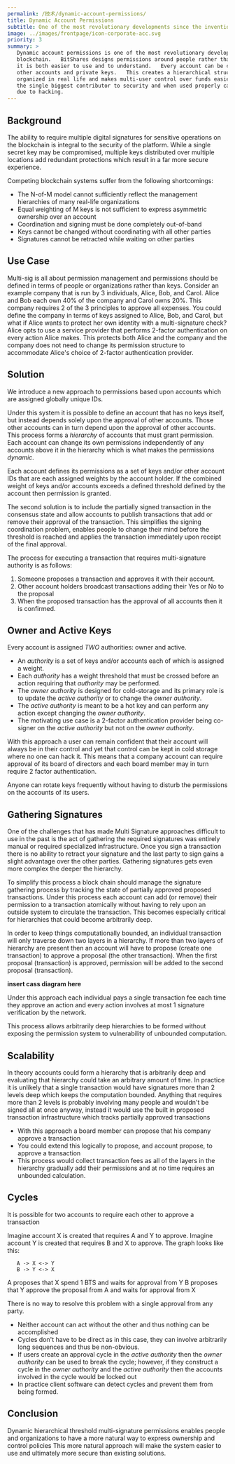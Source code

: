 ```yaml
---
permalink: /技术/dynamic-account-permissions/
title: Dynamic Account Permissions
subtitle: One of the most revolutionary developments since the invention of the blockchain
image: ../images/frontpage/icon-corporate-acc.svg
priority: 3
summary: >
   Dynamic account permissions is one of the most revolutionary developments since the invention of the
   blockchain.   BitShares designs permissions around people rather than around cryptography which means that
   it is both easier to use and to understand.   Every account can be controlled by any weighted combination of
   other accounts and private keys.   This creates a hierarchical structure that reflects how permissions are
   organized in real life and makes multi-user control over funds easier than ever.  Multi-user control is
   the single biggest contributor to security and when used properly can virtually eliminate the risk of theft
   due to hacking.
---
```


## Background

The ability to require multiple digital signatures for sensitive operations on the blockchain is integral to the
security of the platform.
While a single secret key may be compromised, multiple keys distributed over multiple locations add redundant
protections which result in a far more secure experience.

Competing blockchain systems suffer from the following shortcomings:

- The N-of-M model cannot sufficiently reflect the management hierarchies of many real-life organizations
- Equal weighting of M keys is not sufficient to express asymmetric ownership over an account
- Coordination and signing must be done completely out-of-band
- Keys cannot be changed without coordinating with all other parties
- Signatures cannot be retracted while waiting on other parties

## Use Case

Multi-sig is all about permission management and permissions should be defined in terms of people or organizations rather than keys.
Consider an example company that is run by 3 individuals, Alice, Bob, and Carol.
Alice and Bob each own 40% of the company and Carol owns 20%.
This company requires 2 of the 3 principles to approve all expenses.
You could define the company in terms of keys assigned to Alice, Bob, and Carol, but what if Alice wants to protect her
own identity with a multi-signature check?
Alice opts to use a service provider that performs 2-factor authentication on every action Alice makes.
This protects both Alice and the company and the company does not need to change its permission structure to accommodate
Alice's choice of 2-factor authentication provider.

## Solution

We introduce a new approach to permissions based upon accounts which are assigned globally unique IDs.

Under this system it is possible to define an account that has no keys itself, but instead depends solely upon the
approval of other accounts.
Those other accounts can in turn depend upon the approval of other accounts.
This process forms a *hierarchy* of accounts that must grant permission.
Each account can change its own permissions independently of any accounts above it in the hierarchy which is what makes
the permissions *dynamic*.

Each account defines its permissions as a set of keys and/or other account IDs that are each assigned weights by the account holder.
If the combined weight of keys and/or accounts exceeds a defined threshold defined by the account then permission is granted.

The second solution is to include the partially signed transaction in the consensus state and allow accounts to publish
transactions that add or remove their approval of the transaction.
This simplifies the signing coordination problem, enables people to change their mind before the threshold is reached
and applies the transaction immediately upon receipt of the final approval.

The process for executing a transaction that requires multi-signature authority is as follows:

1. Someone proposes a transaction and approves it with their account.
2. Other account holders broadcast transactions adding their Yes or No to the proposal
3. When the proposed transaction has the approval of all accounts then it is confirmed.

## Owner and Active Keys

Every account is assigned *TWO* authorities: owner and active.

- An *authority* is a set of keys and/or accounts each of which is assigned a weight.
- Each *authority* has a weight threshold that must be crossed before an action requiring that *authority* may be performed.
- The *owner authority* is designed for cold-storage and its primary role is to update the *active authority* or to
change the *owner authority*.
- The *active authority* is meant to be a hot key and can perform any action except changing the *owner authority*.
- The motivating use case is a 2-factor authentication provider being co-signer on the *active authority* but not on the
*owner authority*.

With this approach a user can remain confident that their account will always be in their control and yet that control can be kept in cold storage where no one can hack it.
This means that a company account can require approval of its board of directors and each board member may in turn
require 2 factor authentication.

Anyone can rotate keys frequently without having to disturb the permissions on the accounts of its users.

## Gathering Signatures

One of the challenges that has made Multi Signature approaches difficult to use in the past is the act of gathering the
required signatures was entirely manual or required specialized infrastructure.
Once you sign a transaction there is no ability to retract your signature and the last party to sign gains a slight
advantage over the other parties.
Gathering signatures gets even more complex the deeper the hierarchy.

To simplify this process a block chain should manage the signature gathering process by tracking the state of partially
approved proposed transactions.
Under this process each account can add (or remove) their permission to a transaction atomically without having to rely
upon an outside system to circulate the transaction.
This becomes especially critical for hierarchies that could become arbitrarily deep.

In order to keep things computationally bounded, an individual transaction will only traverse down two layers in a hierarchy.
If more than two layers of hierarchy are present then an account will have to propose (create one transaction) to
approve a proposal (the other transaction).
When the first proposal (transaction) is approved, permission will be added to the second proposal (transaction).

**insert cass diagram here**

Under this approach each individual pays a single transaction fee each time they approve an action and every action
involves at most 1 signature verification by the network.

This process allows arbitrarily deep hierarchies to be formed without exposing the permission system to vulnerability of
unbounded computation.

## Scalability

In theory accounts could form a hierarchy that is arbitrarily deep and evaluating that hierarchy could take an arbitrary
amount of time.
In practice it is unlikely that a single transaction would have signatures more than 2 levels deep which keeps the
computation bounded.
Anything that requires more than 2 levels is probably involving many people and wouldn't be signed all at once anyway,
instead it would use the built in
proposed transaction infrastructure which tracks partially approved transactions

- With this approach a board member can propose that his company approve a transaction
- You could extend this logically to propose, and account propose, to approve a transaction
- This process would collect transaction fees as all of the layers in the hierarchy gradually add their permissions and
at no time requires an unbounded calculation.

## Cycles

It is possible for two accounts to require each other to approve a transaction

Imagine account X is created that requires A and Y to approve.
Imagine account Y is created that requires B and X to approve.
The graph looks like this:

       A -> X <-> Y
       B -> Y <-> X

A proposes that X spend 1 BTS and waits  for approval from Y
B proposes that Y approve the proposal from A and waits for approval from X

There is no way to resolve this problem with a single approval from any party.
- Neither account can act without the other and thus nothing can be accomplished
- Cycles don't have to be direct as in this case, they can involve arbitrarily long sequences and thus be non-obvious.
- If users create an approval cycle in the *active authority* then the *owner authority* can be used to break the cycle;
however, if they construct a
cycle in the *owner authority* and the *active authority* then the accounts involved in the cycle would be locked out
- In practice client software can detect cycles and prevent them from being formed.

## Conclusion

Dynamic hierarchical threshold multi-signature permissions enables people and organizations to have a more natural way
to express ownership and control policies
This more natural approach will make the system easier to use and ultimately more secure than existing solutions.
